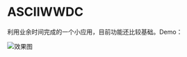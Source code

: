# ASCIIWWDC
利用业余时间完成的一个小应用，目前功能还比较基础。Demo：

![效果图](https://github.com/tamarous/ASCIIWWDC-app/blob/master/demo.gif)
